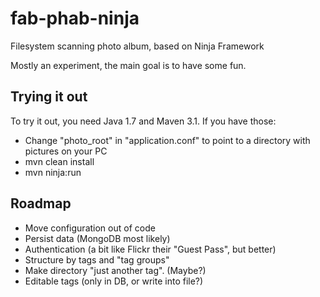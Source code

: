 # fab-phab-ninja
Filesystem scanning photo album, based on Ninja Framework

Mostly an experiment, the main goal is to have some fun.

## Trying it out
To try it out, you need Java 1.7 and Maven 3.1. If you have those:
 - Change "photo_root" in "application.conf" to point to a directory with pictures on your PC
 - mvn clean install
 - mvn ninja:run

## Roadmap
 - Move configuration out of code
 - Persist data (MongoDB most likely)
 - Authentication (a bit like Flickr their "Guest Pass", but better)
 - Structure by tags and "tag groups"
 - Make directory "just another tag". (Maybe?)
 - Editable tags (only in DB, or write into file?)

